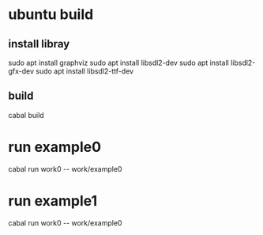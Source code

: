 # ubuntu build
## install libray
sudo apt install graphviz 
sudo apt install libsdl2-dev 
sudo apt install libsdl2-gfx-dev
sudo apt install libsdl2-ttf-dev
## build
cabal build  
# run example0
cabal run work0 -- work/example0
# run example1
cabal run work0 -- work/example0